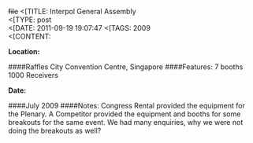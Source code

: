 ~~file~~
<[TITLE: 	Interpol General Assembly	
<[TYPE: 	post	
<[DATE: 	2011-09-19 19:07:47	
<[TAGS: 	2009	
<[CONTENT: 	

**Location:**

####Raffles City Convention Centre,
Singapore
####Features:
7 booths
1000 Receivers

**Date:**

####July 2009
####Notes:
Congress Rental provided the equipment for the Plenary.
A Competitor provided the equipment and booths for some breakouts for the same event. We had many enquiries, why we were not doing the breakouts as well?












